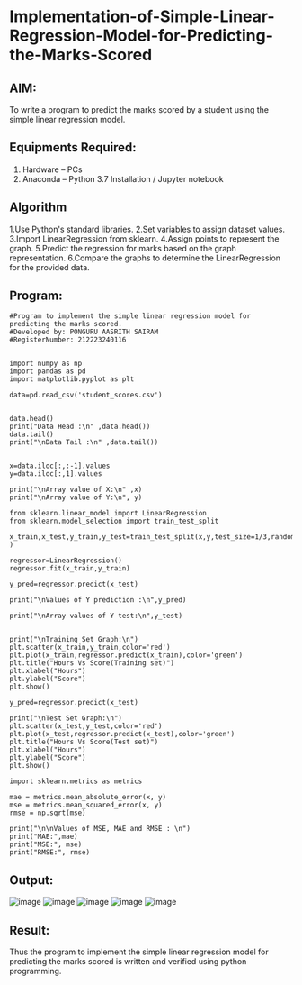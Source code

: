 # Implementation-of-Simple-Linear-Regression-Model-for-Predicting-the-Marks-Scored

## AIM:
To write a program to predict the marks scored by a student using the simple linear regression model.

## Equipments Required:
1. Hardware – PCs
2. Anaconda – Python 3.7 Installation / Jupyter notebook

## Algorithm
1.Use Python's standard libraries.
2.Set variables to assign dataset values.
3.Import LinearRegression from sklearn.
4.Assign points to represent the graph.
5.Predict the regression for marks based on the graph representation.
6.Compare the graphs to determine the LinearRegression for the provided data.

## Program:
```
#Program to implement the simple linear regression model for predicting the marks scored.
#Developed by: PONGURU AASRITH SAIRAM
#RegisterNumber: 212223240116


import numpy as np
import pandas as pd
import matplotlib.pyplot as plt

data=pd.read_csv('student_scores.csv')


data.head()
print("Data Head :\n" ,data.head())
data.tail()
print("\nData Tail :\n" ,data.tail())


x=data.iloc[:,:-1].values  
y=data.iloc[:,1].values

print("\nArray value of X:\n" ,x)
print("\nArray value of Y:\n", y)

from sklearn.linear_model import LinearRegression
from sklearn.model_selection import train_test_split

x_train,x_test,y_train,y_test=train_test_split(x,y,test_size=1/3,random_state=0 )

regressor=LinearRegression() 
regressor.fit(x_train,y_train)

y_pred=regressor.predict(x_test) 

print("\nValues of Y prediction :\n",y_pred)

print("\nArray values of Y test:\n",y_test)


print("\nTraining Set Graph:\n")
plt.scatter(x_train,y_train,color='red') 
plt.plot(x_train,regressor.predict(x_train),color='green') 
plt.title("Hours Vs Score(Training set)") 
plt.xlabel("Hours")
plt.ylabel("Score")
plt.show()

y_pred=regressor.predict(x_test) 

print("\nTest Set Graph:\n")
plt.scatter(x_test,y_test,color='red') 
plt.plot(x_test,regressor.predict(x_test),color='green') 
plt.title("Hours Vs Score(Test set)") 
plt.xlabel("Hours")
plt.ylabel("Score")
plt.show()

import sklearn.metrics as metrics

mae = metrics.mean_absolute_error(x, y)
mse = metrics.mean_squared_error(x, y)
rmse = np.sqrt(mse)  

print("\n\nValues of MSE, MAE and RMSE : \n")
print("MAE:",mae)
print("MSE:", mse)
print("RMSE:", rmse)

```

## Output:
![image](https://github.com/AasrithSairam/Implementation-of-Simple-Linear-Regression-Model-for-Predicting-the-Marks-Scored/assets/139331438/a12f3fd3-cf5f-45d0-be29-c1e080dd9fcc)
![image](https://github.com/AasrithSairam/Implementation-of-Simple-Linear-Regression-Model-for-Predicting-the-Marks-Scored/assets/139331438/19487ed6-6e1a-4ccc-b750-8f11f4323853)
![image](https://github.com/AasrithSairam/Implementation-of-Simple-Linear-Regression-Model-for-Predicting-the-Marks-Scored/assets/139331438/ac085655-537c-46a5-b668-5c8d9c441f8d)
![image](https://github.com/AasrithSairam/Implementation-of-Simple-Linear-Regression-Model-for-Predicting-the-Marks-Scored/assets/139331438/360c861f-e3f1-41d0-ba5c-697b695be16d)
![image](https://github.com/AasrithSairam/Implementation-of-Simple-Linear-Regression-Model-for-Predicting-the-Marks-Scored/assets/139331438/6d261d63-77d3-47d8-af55-640eb2ffba25)




## Result:
Thus the program to implement the simple linear regression model for predicting the marks scored is written and verified using python programming.

